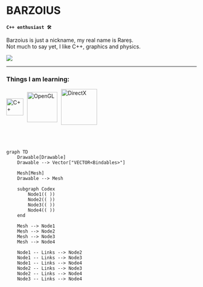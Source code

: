 # BARZOIUS

**`C++ enthusiast 🛠`**
                                                                    
Barzoius is just a nickname, my real name is Rareș.                            
Not much to say yet, I like C++, graphics and physics.                           
               
   <p align="left">
      <a href="https://www.linkedin.com/in/moisel-rares-936258268/">
       <img src="https://img.shields.io/badge/linkedin-%230077B5.svg?&style=for-the-badge&logo=linkedin&logoColor=white" /> </a>
   
---
   ###  Things I am learning:
 <div style="display: flex; align-items: center;">
    <img alt="C++" width="45px" style="padding-right:10px;" src="https://cdn.jsdelivr.net/gh/devicons/devicon@latest/icons/cplusplus/cplusplus-original.svg" />
    <img alt="OpenGL" width="80px" style="padding-right:10px;" src="https://cdn.jsdelivr.net/gh/devicons/devicon/icons/opengl/opengl-plain.svg" />
    <img alt="DirectX" width="95px" style="padding-right:10px;" src="https://upload.wikimedia.org/wikipedia/commons/7/7f/Microsoft-DirectX-Logo-wordmark.svg" />
</div>
<br><br><br>

  
   
```mermaid
graph TD
    Drawable[Drawable]
    Drawable --> Vector["VECTOR<Bindables>"]

    Mesh[Mesh]
    Drawable --> Mesh

    subgraph Codex
        Node1(( ))
        Node2(( ))
        Node3(( ))
        Node4(( ))
    end

    Mesh --> Node1
    Mesh --> Node2
    Mesh --> Node3
    Mesh --> Node4

    Node1 -- Links --> Node2
    Node1 -- Links --> Node3
    Node1 -- Links --> Node4
    Node2 -- Links --> Node3
    Node2 -- Links --> Node4
    Node3 -- Links --> Node4
```
